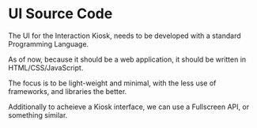 # UI Source Code

The UI for the Interaction Kiosk, needs to be developed with a standard Programming Language.

As of now, because it should be a web application, it should be written in HTML/CSS/JavaScript.

The focus is to be light-weight and minimal, with the less use of frameworks, and libraries the better.

Additionally to acheieve a Kiosk interface, we can use a Fullscreen API, or something similar.
